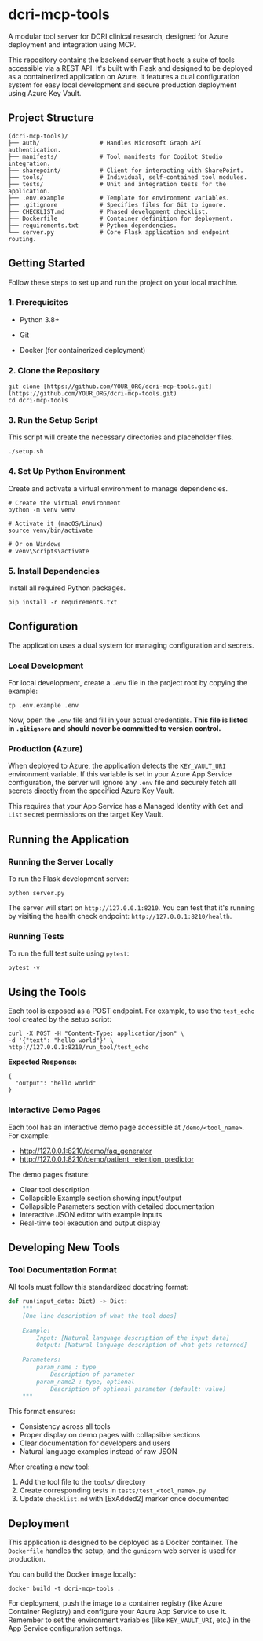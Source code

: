 # dcri-mcp-tools
A modular tool server for DCRI clinical research, designed for Azure deployment and integration using MCP.

This repository contains the backend server that hosts a suite of tools accessible via a REST API. It's built with Flask and designed to be deployed as a containerized application on Azure. It features a dual configuration system for easy local development and secure production deployment using Azure Key Vault.

## Project Structure

```
(dcri-mcp-tools)/
├── auth/                 # Handles Microsoft Graph API authentication.
├── manifests/            # Tool manifests for Copilot Studio integration.
├── sharepoint/           # Client for interacting with SharePoint.
├── tools/                # Individual, self-contained tool modules.
├── tests/                # Unit and integration tests for the application.
├── .env.example          # Template for environment variables.
├── .gitignore            # Specifies files for Git to ignore.
├── CHECKLIST.md          # Phased development checklist.
├── Dockerfile            # Container definition for deployment.
├── requirements.txt      # Python dependencies.
└── server.py             # Core Flask application and endpoint routing.
```

## Getting Started

Follow these steps to set up and run the project on your local machine.

### 1. Prerequisites

- Python 3.8+
  
- Git
  
- Docker (for containerized deployment)
  

### 2. Clone the Repository

```
git clone [https://github.com/YOUR_ORG/dcri-mcp-tools.git](https://github.com/YOUR_ORG/dcri-mcp-tools.git)
cd dcri-mcp-tools
```

### 3. Run the Setup Script

This script will create the necessary directories and placeholder files.

```
./setup.sh
```

### 4. Set Up Python Environment

Create and activate a virtual environment to manage dependencies.

```
# Create the virtual environment
python -m venv venv

# Activate it (macOS/Linux)
source venv/bin/activate

# Or on Windows
# venv\Scripts\activate
```

### 5. Install Dependencies

Install all required Python packages.

```
pip install -r requirements.txt
```

## Configuration

The application uses a dual system for managing configuration and secrets.

### Local Development

For local development, create a `.env` file in the project root by copying the example:

```
cp .env.example .env
```

Now, open the `.env` file and fill in your actual credentials. **This file is listed in `.gitignore` and should never be committed to version control.**

### Production (Azure)

When deployed to Azure, the application detects the `KEY_VAULT_URI` environment variable. If this variable is set in your Azure App Service configuration, the server will ignore any `.env` file and securely fetch all secrets directly from the specified Azure Key Vault.

This requires that your App Service has a Managed Identity with `Get` and `List` secret permissions on the target Key Vault.

## Running the Application

### Running the Server Locally

To run the Flask development server:

```
python server.py
```

The server will start on `http://127.0.0.1:8210`. You can test that it's running by visiting the health check endpoint: `http://127.0.0.1:8210/health`.

### Running Tests

To run the full test suite using `pytest`:

```
pytest -v
```

## Using the Tools

Each tool is exposed as a POST endpoint. For example, to use the `test_echo` tool created by the setup script:

```
curl -X POST -H "Content-Type: application/json" \
-d '{"text": "hello world"}' \
http://127.0.0.1:8210/run_tool/test_echo
```

**Expected Response:**

```
{
  "output": "hello world"
}
```

### Interactive Demo Pages

Each tool has an interactive demo page accessible at `/demo/<tool_name>`. For example:
- http://127.0.0.1:8210/demo/faq_generator
- http://127.0.0.1:8210/demo/patient_retention_predictor

The demo pages feature:
- Clear tool description
- Collapsible Example section showing input/output
- Collapsible Parameters section with detailed documentation
- Interactive JSON editor with example inputs
- Real-time tool execution and output display

## Developing New Tools

### Tool Documentation Format

All tools must follow this standardized docstring format:

```python
def run(input_data: Dict) -> Dict:
    """
    [One line description of what the tool does]
    
    Example:
        Input: [Natural language description of the input data]
        Output: [Natural language description of what gets returned]
    
    Parameters:
        param_name : type
            Description of parameter
        param_name2 : type, optional
            Description of optional parameter (default: value)
    """
```

This format ensures:
- Consistency across all tools
- Proper display on demo pages with collapsible sections
- Clear documentation for developers and users
- Natural language examples instead of raw JSON

After creating a new tool:
1. Add the tool file to the `tools/` directory
2. Create corresponding tests in `tests/test_<tool_name>.py`
3. Update `checklist.md` with [ExAdded2] marker once documented

## Deployment

This application is designed to be deployed as a Docker container. The `Dockerfile` handles the setup, and the `gunicorn` web server is used for production.

You can build the Docker image locally:

```
docker build -t dcri-mcp-tools .
```

For deployment, push the image to a container registry (like Azure Container Registry) and configure your Azure App Service to use it. Remember to set the environment variables (like `KEY_VAULT_URI`, etc.) in the App Service configuration settings.
